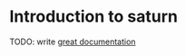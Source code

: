 # Introduction to saturn

TODO: write [great documentation](http://jacobian.org/writing/what-to-write/)

